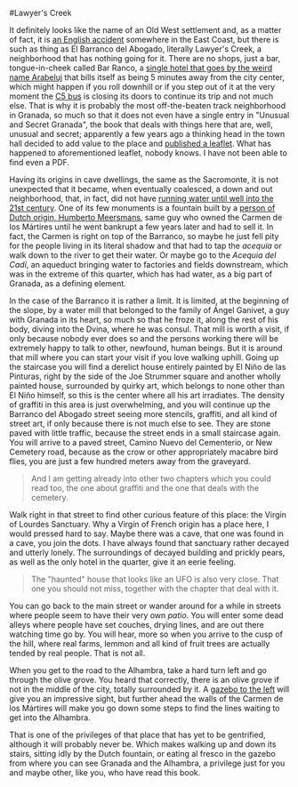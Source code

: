 #Lawyer's Creek

It definitely looks like the name of an Old West settlement and, as a
matter of fact, it is
[an English accident](https://www.google.com/maps/place/52%C2%B052'59.9%22N+0%C2%B004'59.9%22E/@52.8833,-0.9672675,8z/data=!4m2!3m1!1s0x0:0x0?hl=en-US)
somewhere in the East Coast, but there is such as thing as El Barranco
del Abogado, literally Lawyer's Creek, a neighborhood that has nothing going for it. There are
no shops, just a bar, tongue-in-cheek called Bar Ranco, a
[single hotel that goes by the weird name Arabeluj](https://www.google.com/maps/place/52%C2%B052'59.9%22N+0%C2%B004'59.9%22E/@52.8833,-0.9672675,8z/data=!4m2!3m1!1s0x0:0x0?hl=en-US) 
that bills itself as being 5 minutes away from the city center, which
might happen if you roll downhill or if you step out of it at the very
moment the [C5 bus](http://www.movilidadgranada.com/bus_linea.php?idioma=es&linea=C4) is closing its doors to continue its trip and not
much else. That is why it is probably the most off-the-beaten track
neighborhood in Granada, so much so that it does not even have a
single entry in "Unusual and Secret Granada", the book that deals with
things here that are, well, unusual and secret; apparently a few years
ago a thinking head in the town hall decided to add value to the place
and
[published a leaflet](http://www.granada.es/inet/wprensa.nsf/bd57de750e6cf822c12573e5003e6725/b1fd39e17d0331fec12579c3004a7691!OpenDocument). What
has happened to aforementioned leaflet, nobody knows. I have not been
able to find even a PDF. 

Having its origins in cave dwellings, the same as the Sacromonte, it
is not unexpected that it became, when eventually coalesced, a down and out neighborhood, that,
in fact, did not have
[running water until well into the 21st century](http://www.ideal.es/granada/v/20110913/granada/barranco-abogado-granada-data-20110913.html). One
of its few monuments is a fountain built by a
[person of Dutch origin, Humberto Meersmans](http://lugaresdegranada.blogspot.com.es/2014/09/campo-de-los-martires.html),
same guy who owned the Carmen de los Mártires until he went bankrupt a
few years later and had to sell it. In fact, the Carmen is right on
top of the Barranco, so maybe he just fell pity for the people living
in its literal shadow and that had to tap the *acequia* or walk down
to the river to get their water. Or maybe go to the *Acequia del
Cadí*, an aqueduct bringing water to factories and fields downstream,
which was in the extreme of this quarter, which has had water, as a
big part of Granada, as a defining element. 

In the case of the Barranco it is rather a limit. It is limited, at
the beginning of the slope, by a water mill that belonged to the
family of Ángel Ganivet, a guy with Granada in its heart, so much so
that he froze it, along the rest of his body, diving into the Dvina,
where he was consul. That mill is worth a visit, if only because
nobody ever does so and the persons working there will be extremely
happy to talk to other, newfound, human beings. But it is around that
mill where you can start your visit if you love walking uphill. Going
up the staircase you will find a derelict house entirely painted by El
Niño de las Pinturas, right by the side of the Joe Strummer square and
another wholly painted house, surrounded by quirky art, which belongs
to none other than El Niño himself, so this is the center where all
his art irradiates. The density of graffiti in this area is just
overwhelming, and you will continue up the Barranco del Abogado street
seeing more stencils, graffiti, and all kind of street art, if only
because there is not much else to see. They are stone paved  with
little traffic, because the street ends in a small staircase
again. You will arrive to a paved street, Camino Nuevo del Cementerio,
or New Cemetery road, because as the crow or other appropriately
macabre bird flies, you are just a few hundred meters away from the graveyard.

>And I am getting already into other two chapters which you could read
>too, the one about graffiti and the one that deals with the
>cemetery.

Walk right in that street to find other curious feature of this place:
the Virgin of Lourdes Sanctuary. Why a Virgin of French origin has a
place here, I would pressed hard to say. Maybe there was a cave, that
one was found in a cave, you join the dots. I have always found that
sanctuary rather decayed and utterly lonely. The surroundings of
decayed building and prickly pears, as well as the only hotel in the
quarter, give it an eerie feeling. 

>The "haunted" house that looks like an UFO is also very close. That
>one you should not miss, together with the chapter that deal with it.

You can go back to the main street or wander around for a while in
streets where people seem to have their very own *patio*. You will
enter some dead alleys where people have set couches, drying lines,
and are out there watching time go by. You will hear, more so when you
arrive to the cusp of the hill, where real farms, lemmon and all kind
of fruit trees are actually tended by real people. That is not all. 

When you get to the road to the Alhambra, take a hard turn left and go
through the olive grove. You heard that correctly, there is an olive
grove if not in the middle of the city, totally surrounded by it. A
[gazebo to the left](https://www.google.es/maps/@37.1709396,-3.5846537,19z) will give you an impressive sight, but further
ahead the walls of the Carmen de los Mártires will make you go down
some steps to find the lines waiting to get into the Alhambra. 

That is one of the privileges of that place that has yet to be
gentrified, although it will probably never be. Which makes walking up
and down its stairs, sitting idly by the Dutch fountain, or eating al
fresco in the gazebo from where you can see Granada and the Alhambra,
a privilege just for you and maybe other, like you, who have read this
book. 

